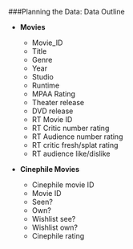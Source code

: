 ###Planning the Data: Data Outline

* **Movies**
  * Movie_ID
  * Title
  * Genre
  * Year
  * Studio
  * Runtime
  * MPAA Rating
  * Theater release
  * DVD release
  * RT Movie ID
  * RT Critic number rating
  * RT Audience number rating
  * RT critic fresh/splat rating
  * RT audience like/dislike

* **Cinephile Movies**
  * Cinephile movie ID
  * Movie ID
  * Seen?
  * Own?
  * Wishlist see?
  * Wishlist own?
  * Cinephile rating
